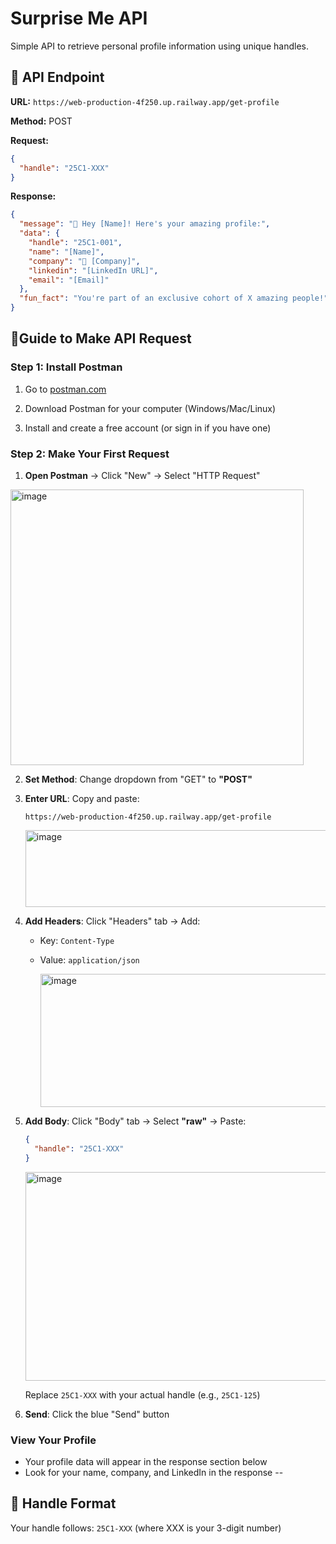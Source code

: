 # Surprise Me API

Simple API to retrieve personal profile information using unique handles.

## 🚀 API Endpoint

**URL:** `https://web-production-4f250.up.railway.app/get-profile`

**Method:** POST

**Request:**
```json
{
  "handle": "25C1-XXX"
}
```

**Response:**
```json
{
  "message": "🎉 Hey [Name]! Here's your amazing profile:",
  "data": {
    "handle": "25C1-001",
    "name": "[Name]",
    "company": "💼 [Company]",
    "linkedin": "[LinkedIn URL]",
    "email": "[Email]"
  },
  "fun_fact": "You're part of an exclusive cohort of X amazing people!"
}
```

## 📱Guide to Make API Request

### Step 1: Install Postman
1. Go to [postman.com](https://www.postman.com/downloads/)

2. Download Postman for your computer (Windows/Mac/Linux)
3. Install and create a free account (or sign in if you have one)

### Step 2: Make Your First Request
1. **Open Postman** → Click "New" → Select "HTTP Request"
   
 <img width="469" height="441" alt="image" src="https://github.com/user-attachments/assets/167a2f27-3657-4f33-a3bc-f181bf9a4eba" />

2. **Set Method**: Change dropdown from "GET" to **"POST"**
3. **Enter URL**: Copy and paste:
   ```
   https://web-production-4f250.up.railway.app/get-profile
   ```
   
   <img width="1052" height="123" alt="image" src="https://github.com/user-attachments/assets/d7454031-14dd-410c-b5fa-54c403186792" />

4. **Add Headers**: Click "Headers" tab → Add:
   - Key: `Content-Type`
   - Value: `application/json`
     
     <img width="1039" height="213" alt="image" src="https://github.com/user-attachments/assets/413f1280-34d9-4d62-a498-e47cd58e8094" />

5. **Add Body**: Click "Body" tab → Select **"raw"** → Paste:
   ```json
   {
     "handle": "25C1-XXX"
   }
   ```
   
   <img width="1038" height="334" alt="image" src="https://github.com/user-attachments/assets/898cd091-5da4-46d2-aaa1-797db32a7474" />

   Replace `25C1-XXX` with your actual handle (e.g., `25C1-125`)
6. **Send**: Click the blue "Send" button

###  View Your Profile
- Your profile data will appear in the response section below
- Look for your name, company, and LinkedIn in the response
--

## 📝 Handle Format
Your handle follows: `25C1-XXX` (where XXX is your 3-digit number)
